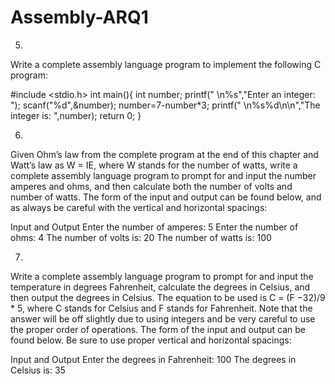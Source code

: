 # Assembly-ARQ1

05.
Write a complete assembly language program to implement the following C
program:

#include <stdio.h>
int main(){
  int number;
  printf(" \n%s","Enter an integer: ");
  scanf("%d",&number);
  number=7-number*3;
  printf(" \n%s%d\n\n","The integer is: ",number);
  return 0;
}

06.
Given Ohm’s law from the complete program at the end of this chapter and
Watt’s law as W = IE, where W stands for the number of watts, write a complete
assembly language program to prompt for and input the number amperes and
ohms, and then calculate both the number of volts and number of watts. The
form of the input and output can be found below, and as always be careful with
the vertical and horizontal spacings:

Input and Output
Enter the number of amperes: 5
Enter the number of ohms: 4
The number of volts is: 20
The number of watts is: 100

07.
Write a complete assembly language program to prompt for and input the
temperature in degrees Fahrenheit, calculate the degrees in Celsius, and then
output the degrees in Celsius. The equation to be used is C = (F −32)/9 * 5,
where C stands for Celsius and F stands for Fahrenheit. Note that the answer
will be off slightly due to using integers and be very careful to use the proper
order of operations. The form of the input and output can be found below. Be
sure to use proper vertical and horizontal spacings:

Input and Output
Enter the degrees in Fahrenheit: 100
The degrees in Celsius is: 35
